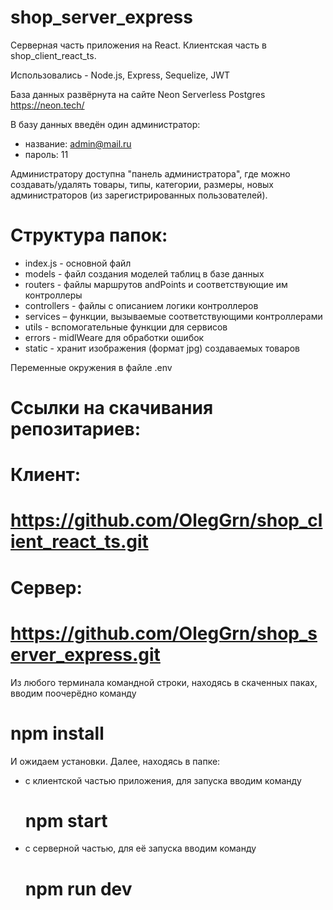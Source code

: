 # shop_server_express

Серверная часть приложения на React. Клиентская часть в shop_client_react_ts.

Использовались  - Node.js, Express, Sequelize, JWT

База данных развёрнута на cайте Neon Serverless Postgres https://neon.tech/

В базу данных введён один администратор:
 - название: admin@mail.ru
 - пароль: 11

Администратору доступна "панель администратора", где можно создавать/удалять товары, типы, категории, размеры, новых администраторов (из зарегистрированных пользователей).



# Структура папок:
- index.js - основной файл
- models - файл создания моделей таблиц в базе данных
- routers - файлы маршрутов andPoints и соответствующие им контроллеры
- controllers - файлы с описанием логики контроллеров
- services – функции, вызываемые соответствующими контроллерами
- utils - вспомогательные функции для сервисов
- errors - midlWeare для обработки ошибок
- static - хранит изображения (формат jpg) создаваемых товаров

Переменные окружения в файле .env

# Ссылки на скачивания репозитариев:
# Клиент:
#  https://github.com/OlegGrn/shop_client_react_ts.git
# Сервер:
#  https://github.com/OlegGrn/shop_server_express.git
Из любого терминала командной строки, находясь в скаченных паках, вводим поочерёдно команду
#  npm install
И ожидаем установки.
Далее, находясь в папке: 
- с клиентской частью приложения, для запуска вводим команду
  # npm start
- с серверной частью, для её запуска вводим команду
  # npm run dev



